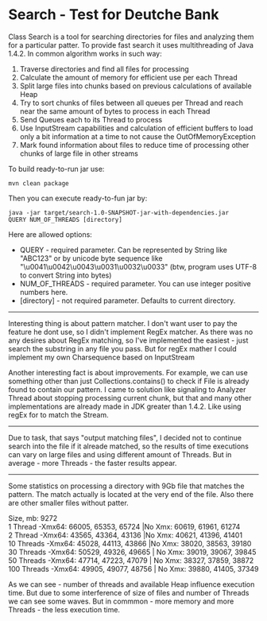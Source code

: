 Search - Test for Deutche Bank
======

 Class Search is a tool for searching directories for files and analyzing them for a particular patter.
 To provide fast search it uses multithreading of Java 1.4.2. In common algorithm works in such way:
 <ol>
     <li>Traverse directories and find all files for processing</li>
     <li>Calculate the amount of memory for efficient use per each Thread</li>
     <li>Split large files into chunks based on previous calculations of available Heap</li>
     <li>Try to sort chunks of files between all queues per Thread and reach near the same amount of bytes to process
     in each Thread</li>
     <li>Send Queues each to its Thread to process</li>
     <li>Use InputStream capabilities and calculation of efficient buffers to load only a bit information at a time
     to not cause the OutOfMemoryException</li>
     <li>Mark found information about files to reduce time of processing other chunks of large file in other
     streams</li>
 </ol>

 To build ready-to-run jar use:

 <code>mvn clean package</code>

 Then you can execute ready-to-fun jar by:

 <code>java -jar target/search-1.0-SNAPSHOT-jar-with-dependencies.jar QUERY NUM_OF_THREADS [directory]</code>

 Here are allowed options:

 <ul>
     <li>QUERY - required parameter. Can be represented by String like "ABC123" or by unicode byte sequence like
     "\u0041\u0042\u0043\u0031\u0032\u0033" (btw, program uses UTF-8 to convert String into bytes)</li>
     <li>NUM_OF_THREADS - required parameter. You can use integer positive numbers here.</li>
     <li>[directory] - not required parameter. Defaults to current directory.</li>
 </ul>
 
 -------
 
 Interesting thing is about pattern matcher. I don't want user to pay the feature he dont use, so I didn't implement RegEx matcher.
 As there was no any desires about RegEx matching, so I've implemented the easiest - just search the substring in any file you pass.
 But for regEx mather I could implement my own Charsequence based on InputStream
 
 Another interesting fact is about improvements. For example, we can use something other than just Collections.contains() to check if 
 File is already found to contain our pattern. I came to solution like signaling to Analyzer Thread about stopping processing current 
 chunk, but that and many other implementations are already made in JDK greater than 1.4.2. Like using regEx for to match the Stream.
 
 -------
 
 Due to task, that says "output matching files", I decided not to continue search into the file if it alreade matched, so the results
 of time executions can vary on large files and using different amount of Threads. But in average - more Threads - the faster results appear.
  
 ------
 
 Some statistics on processing a directory with 9Gb file that matches the pattern. The match actually is located at the very end of the file.
 Also there are other smaller files without patter.
 
 Size, mb: 9272 <br/>
 1 Thread -Xmx64: 66005, 65353, 65724 |No Xmx: 60619, 61961, 61274 <br/>
 2 Thread -Xmx64: 43565, 43364, 43136 |No Xmx: 40621, 41396, 41401 <br/>
 10 Threads -Xmx64: 45028, 44113, 43866 |No Xmx: 38020, 38563, 39180 <br/>
 30 Threads -Xmx64: 50529, 49326, 49665 | No Xmx: 39019, 39067, 39845 <br/>
 50 Threads -Xmx64:  47714, 47223, 47079 | No Xmx: 38327, 37859, 38872 <br/>
 100 Threads -Xmx64: 49905, 49077, 48756 | No Xmx: 39880, 41405, 37349 <br/>
 
 As we can see - number of threads and available Heap influence execution time. But due to some interference of size of files and number of Threads
 we can see some waves. But in commmon - more memory and more Threads - the less execution time.